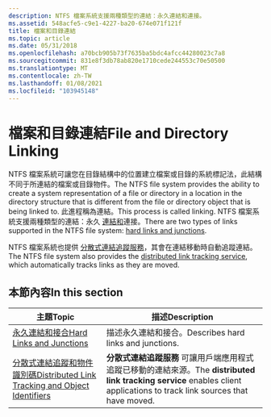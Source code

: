```yaml
---
description: NTFS 檔案系統支援兩種類型的連結：永久連結和連接。
ms.assetid: 548acfe5-c9e1-4227-ba20-674e071f121f
title: 檔案和目錄連結
ms.topic: article
ms.date: 05/31/2018
ms.openlocfilehash: a70bcb905b73f7635ba5bdc4afcc44280023c7a8
ms.sourcegitcommit: 831e8f3db78ab820e1710cede244553c70e50500
ms.translationtype: MT
ms.contentlocale: zh-TW
ms.lasthandoff: 01/08/2021
ms.locfileid: "103945148"
---
```

# <a name="file-and-directory-linking"></a><span data-ttu-id="af3ac-103">檔案和目錄連結</span><span class="sxs-lookup"><span data-stu-id="af3ac-103">File and Directory Linking</span></span>

<span data-ttu-id="af3ac-104">NTFS 檔案系統可讓您在目錄結構中的位置建立檔案或目錄的系統標記法，此結構不同于所連結的檔案或目錄物件。</span><span class="sxs-lookup"><span data-stu-id="af3ac-104">The NTFS file system provides the ability to create a system representation of a file or directory in a location in the directory structure that is different from the file or directory object that is being linked to.</span></span> <span data-ttu-id="af3ac-105">此進程稱為連結。</span><span class="sxs-lookup"><span data-stu-id="af3ac-105">This process is called linking.</span></span> <span data-ttu-id="af3ac-106">NTFS 檔案系統支援兩種類型的連結：永久 [連結和](hard-links-and-junctions.md)連接。</span><span class="sxs-lookup"><span data-stu-id="af3ac-106">There are two types of links supported in the NTFS file system: [hard links and junctions](hard-links-and-junctions.md).</span></span>

<span data-ttu-id="af3ac-107">NTFS 檔案系統也提供 [分散式連結追蹤服務](distributed-link-tracking-and-object-identifiers.md)，其會在連結移動時自動追蹤連結。</span><span class="sxs-lookup"><span data-stu-id="af3ac-107">The NTFS file system also provides the [distributed link tracking service](distributed-link-tracking-and-object-identifiers.md), which automatically tracks links as they are moved.</span></span>

## <a name="in-this-section"></a><span data-ttu-id="af3ac-108">本節內容</span><span class="sxs-lookup"><span data-stu-id="af3ac-108">In this section</span></span>



| <span data-ttu-id="af3ac-109">主題</span><span class="sxs-lookup"><span data-stu-id="af3ac-109">Topic</span></span>                                                                                                               | <span data-ttu-id="af3ac-110">描述</span><span class="sxs-lookup"><span data-stu-id="af3ac-110">Description</span></span>                                                                                                             |
|---------------------------------------------------------------------------------------------------------------------|-------------------------------------------------------------------------------------------------------------------------|
| [<span data-ttu-id="af3ac-111">永久連結和接合</span><span class="sxs-lookup"><span data-stu-id="af3ac-111">Hard Links and Junctions</span></span>](hard-links-and-junctions.md)<br/>                                                 | <span data-ttu-id="af3ac-112">描述永久連結和接合。</span><span class="sxs-lookup"><span data-stu-id="af3ac-112">Describes hard links and junctions.</span></span><br/>                                                                          |
| [<span data-ttu-id="af3ac-113">分散式連結追蹤和物件識別碼</span><span class="sxs-lookup"><span data-stu-id="af3ac-113">Distributed Link Tracking and Object Identifiers</span></span>](distributed-link-tracking-and-object-identifiers.md)<br/> | <span data-ttu-id="af3ac-114">**分散式連結追蹤服務** 可讓用戶端應用程式追蹤已移動的連結來源。</span><span class="sxs-lookup"><span data-stu-id="af3ac-114">The **distributed link tracking service** enables client applications to track link sources that have moved.</span></span><br/> |



 

 

 




